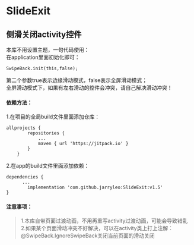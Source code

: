 # SlideExit
## 侧滑关闭activity控件

本库不用设置主题，一句代码使用：         
在application里面初始化即可：
```
SwipeBack.init(this,false);
```
第二个参数true表示边缘滑动模式，false表示全屏滑动模式；       
全屏滑动模式下，如果有左右滑动的控件会冲突，请自己解决滑动冲突！

#### 依赖方法：
1.在项目的全局build文件里面添加仓库：
```
allprojects {
		repositories {
			...
			maven { url 'https://jitpack.io' }
		}
	}
```
2.在app的build文件里面添加依赖：
```
dependencies {
      ...
	    implementation 'com.github.jarryleo:SlideExit:v1.5'
}
```

#### 注意事项：
> 1.本库自带页面过渡动画，不用再重写activity过渡动画，可能会导致错乱            
> 2.如果某个页面滑动冲突不好解决，可以在activity类上打上注解：@SwipeBack.IgnoreSwipeBack关闭当前页面的滑动关闭


